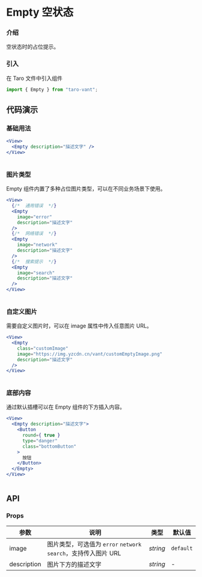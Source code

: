 # Empty 空状态

### 介绍

空状态时的占位提示。

### 引入

在 Taro 文件中引入组件

```js
import { Empty } from "taro-vant"; 
```

## 代码演示

### 基础用法

```jsx
<View>
  <Empty description="描述文字" />
</View>
 
```

### 图片类型

Empty 组件内置了多种占位图片类型，可以在不同业务场景下使用。

```jsx
<View>
  {/*  通用错误  */}
  <Empty
    image="error"
    description="描述文字"
  /> 
  {/*  网络错误  */}
  <Empty
    image="network"
    description="描述文字"
  /> 
  {/*  搜索提示  */}
  <Empty
    image="search"
    description="描述文字"
  />
</View>
 
```

### 自定义图片

需要自定义图片时，可以在 image 属性中传入任意图片 URL。

```jsx
<View>
  <Empty
    class="customImage"
    image="https://img.yzcdn.cn/vant/customEmptyImage.png"
    description="描述文字"
  />
</View>
 
```

### 底部内容

通过默认插槽可以在 Empty 组件的下方插入内容。

```jsx
<View>
  <Empty description="描述文字">
    <Button
      round={ true }
      type="danger"
      class="bottomButton"
    >
      按钮
    </Button>
  </Empty>
</View>
 
```

## API

### Props

| 参数          | 说明                                              | 类型       | 默认值       |
|-------------|-------------------------------------------------|----------|-----------|
| image       | 图片类型，可选值为 `error` `network` `search`，支持传入图片 URL | _string_ | `default` |
| description | 图片下方的描述文字                                       | _string_ | -         |


